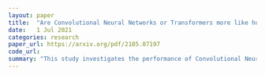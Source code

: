 ```yaml
---
layout: paper
title:  "Are Convolutional Neural Networks or Transformers more like human vision?"
date:   1 Jul 2021
categories: research
paper_url: https://arxiv.org/pdf/2105.07197
code_url: 
summary: "This study investigates the performance of Convolutional Neural Networks (CNNs) and attention-based Vision Transformers (ViTs) in computer vision tasks. While CNNs excel in accuracy, ViTs offer a different approach with weaker inductive biases. By analyzing error patterns, we find that ViTs exhibit consistency with human errors, suggesting potential for more human-like vision models and insights into human object recognition."
---
```


